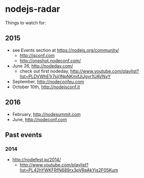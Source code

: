 # nodejs-radar

Things to watch for:

## 2015

* see Events section at https://nodejs.org/community/
  * http://jsconf.com
  * http://oneshot.nodeconf.com/
* June 26, http://nodeday.com/
  * check out first nodeday, http://www.youtube.com/playlist?list=PLDVWhE1r7sji1NpNKmjfJiJgvr1UAVNyY
* September, http://nodeconfeu.com
* October 10th, http://nodejsconf.it

## 2016

* February, http://nodesummit.com
* June, http://nodeconf.com

## Past events

### 2014

* http://nodefest.jp/2014/
  * http://www.youtube.com/playlist?list=PL42hYWKFRfN689rx3pVReAkYjs2F05Kum
